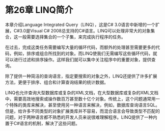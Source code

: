 # 第26章 LINQ简介

本章介绍Language Integrated Query（LINQ），这是C# 3.0语言中新增的一个扩展，C#3.0是Visual C# 2008总支持的C#语言。LINQ可以处理非常大的对象集合，这一般需要选择集合的一个子集，来完成执行程序的任务。

在过去，完成这类任务需要编写大量的循环代码，而额外的处理甚至需要更多的代码，例如，排序或组合所找到的对象。而LINQ使我们无需编写这些循环代码，就可以进行过滤和排序操作。这样我们就可以集中关注程序中的重要对象，提供查询。

除了提供一种简洁的查询语言，指定要搜索的对象之外，LINQ还提供了许多扩展方法，更便于排序、组合和计算查询结果的统计数据。

LINQ也允许查询大型数据库或复杂的XML文档，在大型数据库或复杂的XML文档中，需要高效地搜索或操作数百万甚至数十亿个对象。传统上，这个问题通常用一个特殊的类库来解决，甚至使用另一种语言来解决，例如，数据库查询语言SQL。但是，给许多不同类型的对象扩展类库并不容易，而混合语言会导致类型不匹配的问题，对于两种语言都不熟悉的开发人员来说很难理解程序。LINQ提供了一种内置于C#语言的机制，解决了这些问题。

